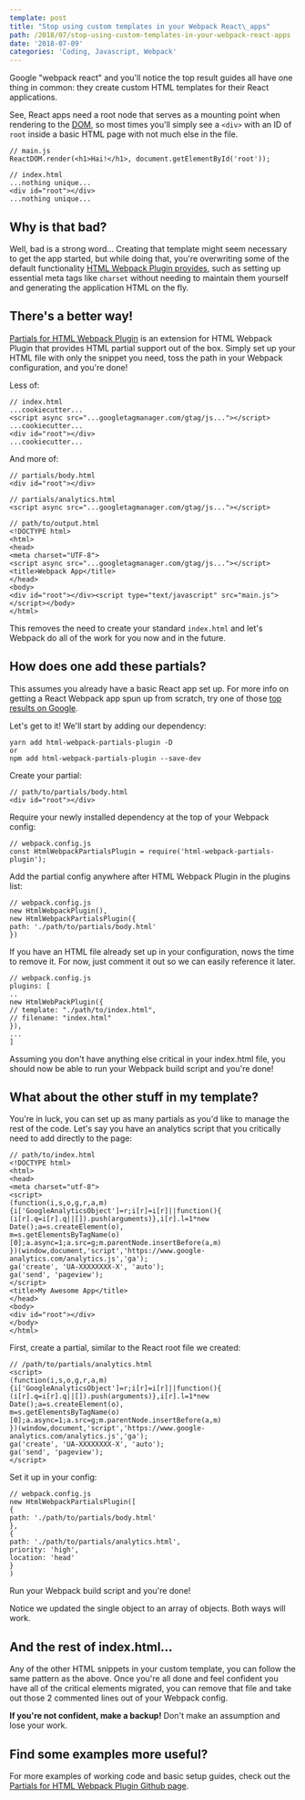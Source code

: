 ```yaml
---
template: post
title: "Stop using custom templates in your Webpack React\_apps"
path: /2018/07/stop-using-custom-templates-in-your-webpack-react-apps
date: '2018-07-09'
categories: 'Coding, Javascript, Webpack'
---
```

Google "webpack react" and you'll notice the top result guides all have one thing in common: they create custom HTML templates for their React applications.

See, React apps need a root node that serves as a mounting point when rendering to the [DOM](https://developer.mozilla.org/en-US/docs/Web/API/Document_Object_Model/Introduction), so most times you'll simply see a `<div>` with an ID of `root` inside a basic HTML page with not much else in the file.

```
// main.js
ReactDOM.render(<h1>Hai!</h1>, document.getElementById('root'));
```
```
// index.html
...nothing unique...
<div id="root"></div>
...nothing unique...
```

## Why is that bad?

Well, bad is a strong word… Creating that template might seem necessary to get the app started, but while doing that, you're overwriting some of the default functionality [HTML Webpack Plugin provides](https://github.com/jantimon/html-webpack-plugin), such as setting up essential meta tags like `charset` without needing to maintain them yourself and generating the application HTML on the fly.

## There's a better way!

[Partials for HTML Webpack Plugin](https://github.com/colbyfayock/html-webpack-partials-plugin) is an extension for HTML Webpack Plugin that provides HTML partial support out of the box. Simply set up your HTML file with only the snippet you need, toss the path in your Webpack configuration, and you're done!

Less of:

```
// index.html
...cookiecutter...
<script async src="...googletagmanager.com/gtag/js..."></script>
...cookiecutter...
<div id="root"></div>
...cookiecutter...
```
And more of:
```
// partials/body.html
<div id="root"></div>
```
```
// partials/analytics.html
<script async src="...googletagmanager.com/gtag/js..."></script>
```
```
// path/to/output.html
<!DOCTYPE html>
<html>
<head>
<meta charset="UTF-8">
<script async src="...googletagmanager.com/gtag/js..."></script>
<title>Webpack App</title>
</head>
<body>
<div id="root"></div><script type="text/javascript" src="main.js"></script></body>
</html>
```

This removes the need to create your standard `index.html` and let's Webpack do all of the work for you now and in the future.

## How does one add these partials?

This assumes you already have a basic React app set up. For more info on getting a React Webpack app spun up from scratch, try one of those [top results on Google](https://www.google.com/search?q=react+webpack).

Let's get to it! We'll start by adding our dependency:
```
yarn add html-webpack-partials-plugin -D
or
npm add html-webpack-partials-plugin --save-dev
```
Create your partial:
```
// path/to/partials/body.html
<div id="root"></div>
```
Require your newly installed dependency at the top of your Webpack config:
```
// webpack.config.js
const HtmlWebpackPartialsPlugin = require('html-webpack-partials-plugin');
```
Add the partial config anywhere after HTML Webpack Plugin in the plugins list:
```
// webpack.config.js
new HtmlWebpackPlugin(),
new HtmlWebpackPartialsPlugin({
path: './path/to/partials/body.html'
})
```
If you have an HTML file already set up in your configuration, nows the time to remove it. For now, just comment it out so we can easily reference it later.
```
// webpack.config.js
plugins: [
..
new HtmlWebPackPlugin({
// template: "./path/to/index.html",
// filename: "index.html"
}),
...
]
```
Assuming you don't have anything else critical in your index.html file, you should now be able to run your Webpack build script and you're done!
## What about the other stuff in my template?
You're in luck, you can set up as many partials as you'd like to manage the rest of the code.
Let's say you have an analytics script that you critically need to add directly to the page:
```
// path/to/index.html
<!DOCTYPE html>
<html>
<head>
<meta charset="utf-8">
<script>
(function(i,s,o,g,r,a,m){i['GoogleAnalyticsObject']=r;i[r]=i[r]||function(){
(i[r].q=i[r].q||[]).push(arguments)},i[r].l=1*new Date();a=s.createElement(o),
m=s.getElementsByTagName(o)[0];a.async=1;a.src=g;m.parentNode.insertBefore(a,m)
})(window,document,'script','https://www.google-analytics.com/analytics.js','ga');
ga('create', 'UA-XXXXXXXX-X', 'auto');
ga('send', 'pageview');
</script>
<title>My Awesome App</title>
</head>
<body>
<div id="root"></div>
</body>
</html>
```
First, create a partial, similar to the React root file we created:
```
// /path/to/partials/analytics.html
<script>
(function(i,s,o,g,r,a,m){i['GoogleAnalyticsObject']=r;i[r]=i[r]||function(){
(i[r].q=i[r].q||[]).push(arguments)},i[r].l=1*new Date();a=s.createElement(o),
m=s.getElementsByTagName(o)[0];a.async=1;a.src=g;m.parentNode.insertBefore(a,m)
})(window,document,'script','https://www.google-analytics.com/analytics.js','ga');
ga('create', 'UA-XXXXXXXX-X', 'auto');
ga('send', 'pageview');
</script>
```
Set it up in your config:
```
// webpack.config.js
new HtmlWebpackPartialsPlugin([
{
path: './path/to/partials/body.html'
},
{
path: './path/to/partials/analytics.html',
priority: 'high',
location: 'head'
}
)
```

Run your Webpack build script and you're done!

Notice we updated the single object to an array of objects. Both ways will work.

## And the rest of index.html…

Any of the other HTML snippets in your custom template, you can follow the same pattern as the above. Once you're all done and feel confident you have all of the critical elements migrated, you can remove that file and take out those 2 commented lines out of your Webpack config.

**If you're not confident, make a backup!** Don't make an assumption and lose your work.

## Find some examples more useful?

For more examples of working code and basic setup guides, check out the [Partials for HTML Webpack Plugin Github page](https://github.com/colbyfayock/html-webpack-partials-plugin).
